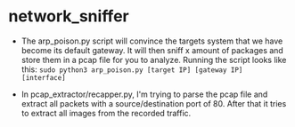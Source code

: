 # network_sniffer
-   The arp_poison.py script will convince the targets system that we have become its default gateway.
It will then sniff x amount of packages and store them in a pcap file for you to analyze.
Running the script looks like this:
`sudo python3 arp_poison.py [target IP] [gateway IP] [interface]`


-   In pcap_extractor/recapper.py, I'm trying to parse the pcap file and extract all packets with a source/destination port of 80.
After that it tries to extract all images from the recorded traffic.

